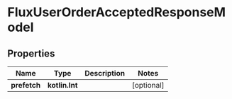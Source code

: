 
# FluxUserOrderAcceptedResponseModel

## Properties
Name | Type | Description | Notes
------------ | ------------- | ------------- | -------------
**prefetch** | **kotlin.Int** |  |  [optional]



